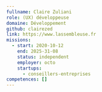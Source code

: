 ```yaml
---
fullname: Claire Zuliani
role: (UX) développeuse
domaine: Développement
github: clairezed
link: https://www.lassembleuse.fr
missions:
  - start: 2020-10-12
    end: 2025-31-08
    status: independent
    employer: octo
    startups:
      - conseillers-entreprises
competences: []
---
```

